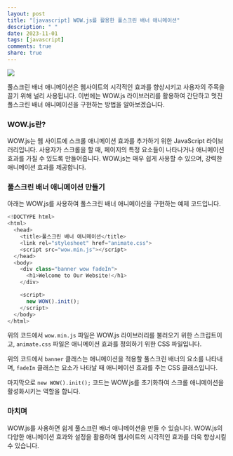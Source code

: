 ```yaml
---
layout: post
title: "[javascript] WOW.js를 활용한 풀스크린 배너 애니메이션"
description: " "
date: 2023-11-01
tags: [javascript]
comments: true
share: true
---
```


![](https://www.example.com/banner.jpg)

풀스크린 배너 애니메이션은 웹사이트의 시각적인 효과를 향상시키고 사용자의 주목을 끌기 위해 널리 사용됩니다. 이번에는 WOW.js 라이브러리를 활용하여 간단하고 멋진 풀스크린 배너 애니메이션을 구현하는 방법을 알아보겠습니다.

### WOW.js란?

WOW.js는 웹 사이트에 스크롤 애니메이션 효과를 추가하기 위한 JavaScript 라이브러리입니다. 사용자가 스크롤을 할 때, 페이지의 특정 요소들이 나타나거나 애니메이션 효과를 가질 수 있도록 만들어줍니다. WOW.js는 매우 쉽게 사용할 수 있으며, 강력한 애니메이션 효과를 제공합니다.

### 풀스크린 배너 애니메이션 만들기

아래는 WOW.js를 사용하여 풀스크린 배너 애니메이션을 구현하는 예제 코드입니다.

```javascript
<!DOCTYPE html>
<html>
  <head>
    <title>풀스크린 배너 애니메이션</title>
    <link rel="stylesheet" href="animate.css">
    <script src="wow.min.js"></script>
  </head>
  <body>
    <div class="banner wow fadeIn">
      <h1>Welcome to Our Website!</h1>
    </div>

    <script>
      new WOW().init();
    </script>
  </body>
</html>
```

위의 코드에서 `wow.min.js` 파일은 WOW.js 라이브러리를 불러오기 위한 스크립트이고, `animate.css` 파일은 애니메이션 효과를 정의하기 위한 CSS 파일입니다.

위의 코드에서 `banner` 클래스는 애니메이션을 적용할 풀스크린 배너의 요소를 나타내며, `fadeIn` 클래스는 요소가 나타날 때 애니메이션 효과를 주는 CSS 클래스입니다. 

마지막으로 `new WOW().init();` 코드는 WOW.js를 초기화하여 스크롤 애니메이션을 활성화시키는 역할을 합니다.

### 마치며

WOW.js를 사용하면 쉽게 풀스크린 배너 애니메이션을 만들 수 있습니다. WOW.js의 다양한 애니메이션 효과와 설정을 활용하여 웹사이트의 시각적인 효과를 더욱 향상시킬 수 있습니다.